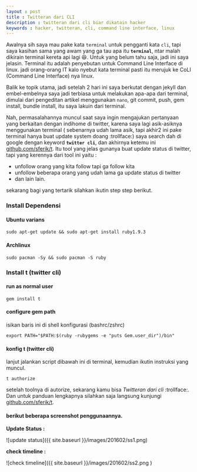 ```yaml
---
layout : post
title : Twitteran dari CLI
description : twitteran dari cli biar dikatain hacker
keywords : hacker, twitteran, cli, command line interface, linux
---
```


Awalnya sih saya mau pake kata `terminal` untuk pengganti kata `cli`, tapi saya kasihan sama yang awam yang ga tau apa itu **`terminal`**, ntar malah dikirain terminal kereta api lagi :laughing:. Untuk yang belum tahu saja, jadi ini saya jelasin. Terminal itu adalah penyebutan untuk Command Line Interface di linux. jadi orang-orang IT kalo nyebut kata terminal pasti itu merujuk ke CoLI (Command Line Interface) nya linux.

Balik ke topik utama, jadi setelah 2 hari ini saya berkutat dengan jekyll dan embel-embelnya saya jadi terbiasa untuk melakukan apa-apa dari terminal, dimulai dari pengeditan artikel menggunakan `nano`, git commit, push, gem install, bundle install, itu saya lakuin dari terminal. 

Nah, permasalahannya muncul saat saya ingin mengajukan pertanyaan yang berkaitan dengan indihome di twitter, karena saya lagi asik-asiknya menggunakan terminal ( sebenarnya udah lama asik, tapi akhir2 ini pake terminal hanya buat update system doang :trollface:) saya search dah di google dengan keyword **`twitter cli`**, dan akhirnya ketemu ini [github.com/sferik/t](https://github.com/sferik/t). Itu tool yang jelas gunanya buat update status di twitter, tapi yang kerennya dari tool ini yaitu :

* unfollow orang yang kita follow tapi ga follow kita
* unfollow beberapa orang yang udah lama ga update status di twitter
* dan lain lain.

sekarang bagi yang tertarik silahkan ikutin step step berikut.

### Install Dependensi

#### Ubuntu varians
```
sudo apt-get update && sudo apt-get install ruby1.9.3
```

#### Archlinux
```
sudo pacman -Sy && sudo pacman -S ruby
```

### Install t (twitter cli)

#### run as normal user
```
gem install t
```

#### configure gem path
isikan baris ini di shell konfigurasi (bashrc/zshrc)

	export PATH="$PATH:$(ruby -rubygems -e "puts Gem.user_dir")/bin"


#### konfig t (twitter cli)
lanjut jalankan script dibawah ini di terminal, kemudian ikutin instruksi yang muncul.

	t authorize


setelah toolnya di autorize, sekarang kamu bisa *Twitteran dari cli* :trollface:. Dan untuk panduan lengkapnya silahkan saja langsung kunjungi [github.com/sferik/t](https://github.com/sferik/t).

#### berikut beberapa screenshot penggunaannya.

**Update Status :**

![update status]({{ site.baseurl }}/images/201602/ss1.png)

**check timeline :**

![check timeline]({{ site.baseurl }}/images/201602/ss2.png )